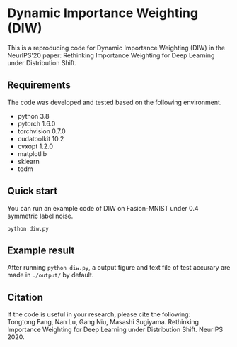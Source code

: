 
# Dynamic Importance Weighting (DIW)

This is a reproducing code for Dynamic Importance Weighting (DIW) in the NeurIPS'20 paper: Rethinking Importance Weighting for Deep Learning under Distribution Shift.

## Requirements
The code was developed and tested based on the following environment.
- python 3.8
- pytorch 1.6.0
- torchvision 0.7.0
- cudatoolkit 10.2
- cvxopt 1.2.0
- matplotlib 
- sklearn
- tqdm

## Quick start
You can run an example code of DIW on Fasion-MNIST under 0.4 symmetric label noise.

`python diw.py`

## Example result
After running `python diw.py`, a output figure and text file of test accurary are made in `./output/` by default. 

## Citation
If the code is useful in your research, please cite the following:  
Tongtong Fang, Nan Lu, Gang Niu, Masashi Sugiyama. Rethinking Importance Weighting for Deep Learning under Distribution Shift. NeurIPS 2020. 

